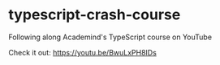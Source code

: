 # typescript-crash-course

Following along Academind's TypeScript course on YouTube

Check it out: https://youtu.be/BwuLxPH8IDs
